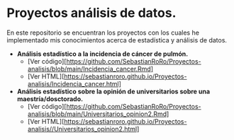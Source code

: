 # Proyectos análisis de datos.
En este repositorio se encuentran los proyectos con los cuales he implementado mis conocimientos acerca de estadística y análisis de datos.
  - **Análisis estadístico a la incidencia de cáncer de pulmón.**
    * [Ver código][https://github.com/SebastianRoRo/Proyectos-analisis/blob/main/Incidencia_cancer.Rmd]
    * [Ver HTML][https://sebastianroro.github.io/Proyectos-analisis/Incidencia_cancer.html]
  - **Análisis estadístico sobre la opinión de universitarios sobre una maestría/dosctorado.**
    * [Ver código][https://github.com/SebastianRoRo/Proyectos-analisis/blob/main/Universitarios_opinion2.Rmd]
    * [Ver HTML][https://sebastianroro.github.io/Proyectos-analisis//Universitarios_opinion2.html]

